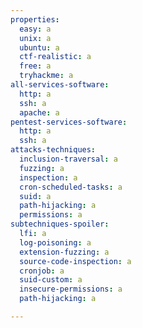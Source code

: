 ```yaml
---
properties:
  easy: a
  unix: a
  ubuntu: a
  ctf-realistic: a
  free: a
  tryhackme: a
all-services-software:
  http: a
  ssh: a
  apache: a
pentest-services-software:
  http: a
  ssh: a
attacks-techniques:
  inclusion-traversal: a
  fuzzing: a
  inspection: a
  cron-scheduled-tasks: a
  suid: a
  path-hijacking: a
  permissions: a
subtechniques-spoiler:
  lfi: a
  log-poisoning: a
  extension-fuzzing: a
  source-code-inspection: a
  cronjob: a
  suid-custom: a
  insecure-permissions: a
  path-hijacking: a

---
```

